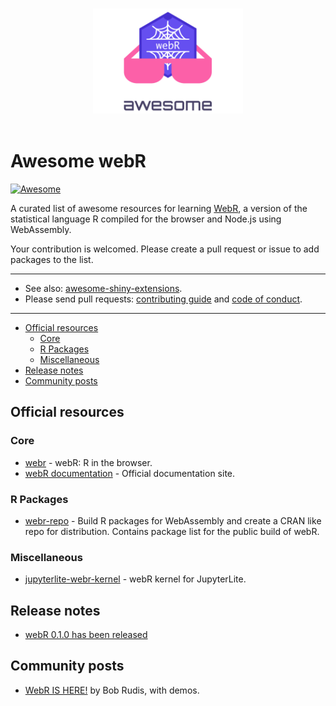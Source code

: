 <p align="center">
  <br>
  <img width="240" src="logo.png" alt="awesome-webr logo">
  <br>
  <br>
</p>

# Awesome webR <!-- omit in toc -->

[![Awesome](https://awesome.re/badge.svg)](https://awesome.re)

A curated list of awesome resources for learning [WebR](https://r-wasm.org/),
a version of the statistical language R compiled for the browser and
Node.js using WebAssembly.

Your contribution is welcomed. Please create a pull request or issue to
add packages to the list.

<hr>

- See also: [awesome-shiny-extensions](https://github.com/nanxstats/awesome-shiny-extensions).
- Please send pull requests: [contributing guide](https://github.com/nanxstats/awesome-webr/blob/main/CONTRIBUTING.md) and [code of conduct](https://github.com/nanxstats/awesome-webr/blob/main/CODE-OF-CONDUCT.md).

<hr>

- [Official resources](#official-resources)
  - [Core](#core)
  - [R Packages](#r-packages)
  - [Miscellaneous](#miscellaneous)
- [Release notes](#release-notes)
- [Community posts](#community-posts)

## Official resources

### Core

- [webr](https://github.com/r-wasm/webr) - webR: R in the browser.
- [webR documentation](https://docs.r-wasm.org/webr/) - Official documentation site.

### R Packages

- [webr-repo](https://github.com/r-wasm/webr-repo) - Build R packages for
  WebAssembly and create a CRAN like repo for distribution.
  Contains package list for the public build of webR.

### Miscellaneous

- [jupyterlite-webr-kernel](https://github.com/r-wasm/jupyterlite-webr-kernel) - webR kernel for JupyterLite.

## Release notes

- [webR 0.1.0 has been released](https://www.tidyverse.org/blog/2023/03/webr-0-1-0/)

## Community posts

- [WebR IS HERE!](https://rud.is/b/2023/03/09/webr-is-here/) by Bob Rudis, with demos.
